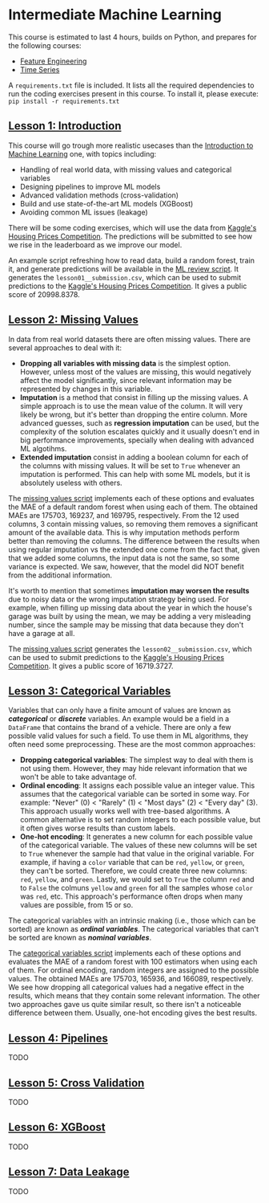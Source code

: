 # Intermediate Machine Learning
This course is estimated to last 4 hours, builds on Python, and prepares for the following courses:
- [Feature Engineering](https://www.kaggle.com/learn/feature-engineering)
- [Time Series](https://www.kaggle.com/learn/time-series)

A `requirements.txt` file is included. It lists all the required dependencies to run the coding exercises present in this course. To install it, please execute: `pip install -r requirements.txt`

## [Lesson 1: Introduction](https://www.kaggle.com/code/alexisbcook/introduction)
This course will go trough more realistic usecases than the [Introduction to Machine Learning](https://github.com/jmtc7/kaggle-courses/tree/main/00_intro_to_machine_learning) one, with topics including:
- Handling of real world data, with missing values and categorical variables
- Designing pipelines to improve ML models
- Advanced validation methods (cross-validation)
- Build and use state-of-the-art ML models (XGBoost)
- Avoiding common ML issues (leakage)

There will be some coding exercises, which will use the data from [Kaggle's Housing Prices Competition](https://www.kaggle.com/c/home-data-for-ml-course). The predictions will be submitted to see how we rise in the leaderboard as we improve our model.

An example script refreshing how to read data, build a random forest, train it, and generate predictions will be available in the [ML review script](https://github.com/jmtc7/kaggle-courses/tree/main/01_intermediate_machine_learning/coding_exercises/lesson01__ml_intro_review.py). It generates the `lesson01__submission.csv`, which can be used to submit predictions to the [Kaggle's Housing Prices Competition](https://www.kaggle.com/c/home-data-for-ml-course). It gives a public score of 20998.8378.


## [Lesson 2: Missing Values](https://www.kaggle.com/code/alexisbcook/missing-values)
In data from real world datasets there are often missing values. There are several approaches to deal with it:
- **Dropping all variables with missing data** is the simplest option. However, unless most of the values are missing, this would negatively affect the model significantly, since relevant information may be represented by changes in this variable.
- **Imputation** is a method that consist in filling up the missing values. A simple approach is to use the mean value of the column. It will very likely be wrong, but it's better than dropping the entire column. More advanced guesses, such as **regression imputation** can be used, but the complexity of the solution escalates quickly and it usually doesn't end in big performance improvements, specially when dealing with advanced ML algotihms.
- **Extended imputation** consist in adding a boolean column for each of the columns with missing values. It will be set to `True` whenever an imputation is performed. This can help with some ML models, but it is absolutely useless with others.

The [missing values script](https://github.com/jmtc7/kaggle-courses/tree/main/01_intermediate_machine_learning/coding_exercises/lesson02__missing_values.py) implements each of these options and evaluates the MAE of a default random forest when using each of them. The obtained MAEs are 175703, 169237, and 169795, respectively. From the 12 used columns, 3 contain missing values, so removing them removes a significant amount of the available data. This is why imputation methods perform better than removing the columns. The difference between the results when using regular imputation vs the extended one come from the fact that, given that we added some columns, the input data is not the same, so some variance is expected. We saw, however, that the model did NOT benefit from the additional information.

It's worth to mention that sometimes **imputation may worsen the results** due to noisy data or the wrong imputation strategy being used. For example, when filling up missing data about the year in which the house's garage was built by using the mean, we may be adding a very misleading number, since the sample may be missing that data because they don't have a garage at all.

The [missing values script](https://github.com/jmtc7/kaggle-courses/tree/main/01_intermediate_machine_learning/coding_exercises/lesson02__missing_values.py) generates the `lesson02__submission.csv`, which can be used to submit predictions to the [Kaggle's Housing Prices Competition](https://www.kaggle.com/c/home-data-for-ml-course). It gives a public score of 16719.3727.


## [Lesson 3: Categorical Variables](https://www.kaggle.com/code/alexisbcook/categorical-variables)
Variables that can only have a finite amount of values are known as ***categorical*** or ***discrete*** variables. An example would be a field in a `DataFrame` that contains the brand of a vehicle. There are only a few possible valid values for such a field. To use them in ML algorithms, they often need some preprocessing. These are the most common approaches:
- **Dropping categorical variables**: The simplest way to deal with them is not using them. However, they may hide relevant information that we won't be able to take advantage of.
- **Ordinal encoding**: It assigns each possible value an integer value. This assumes that the categorical variable can be sorted in some way. For example: "Never" (0) < "Rarely" (1) < "Most days" (2) < "Every day" (3). This approach usually works well with tree-based algorithms. A common alternative is to set random integers to each possible value, but it often gives worse results than custom labels.
- **One-hot encoding**: It generates a new column for each possible value of the categorical variable. The values of these new columns will be set to `True` whenever the sample had that value in the original variable. For example, if having a `color` variable that can be `red`, `yellow`, or `green`, they can't be sorted. Therefore, we could create three new columns: `red`, `yellow`, and `green`. Lastly, we would set to `True` the column `red` and to `False` the colmuns `yellow` and `green` for all the samples whose `color` was `red`, etc. This approach's performance often drops when many values are possible, from 15 or so.

The categorical variables with an intrinsic rnaking (i.e., those which can be sorted) are known as ***ordinal variables***. The categorical variables that can't be sorted are known as ***nominal variables***.

The [categorical variables script](https://github.com/jmtc7/kaggle-courses/tree/main/01_intermediate_machine_learning/coding_exercises/lesson03__categorical_variables.py) implements each of these options and evaluates the MAE of a random forest with 100 estimators when using each of them. For ordinal encoding, random integers are assigned to the possible values. The obtained MAEs are 175703, 165936, and 166089, respectively. We see how dropping all categorical values had a negative effect in the results, which means that they contain some relevant information. The other two approaches gave us quite similar result, so there isn't a noticeable difference between them. Usually, one-hot encoding gives the best results.


## [Lesson 4: Pipelines](https://www.kaggle.com/code/alexisbcook/pipelines)
TODO


## [Lesson 5: Cross Validation](https://www.kaggle.com/code/alexisbcook/cross-validation)
TODO


## [Lesson 6: XGBoost](https://www.kaggle.com/code/alexisbcook/xgboost)
TODO


## [Lesson 7: Data Leakage](https://www.kaggle.com/code/alexisbcook/data-leakage)
TODO
